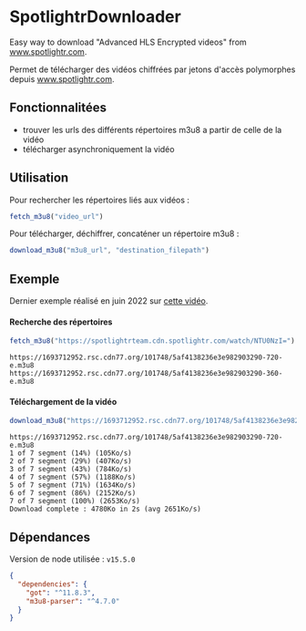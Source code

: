 # SpotlightrDownloader
Easy way to download "Advanced HLS Encrypted videos" from www.spotlightr.com.

Permet de télécharger des vidéos chiffrées par jetons d'accès polymorphes depuis www.spotlightr.com.
## Fonctionnalitées

- trouver les urls des différents répertoires m3u8 a partir de celle de la vidéo
- télécharger asynchroniquement la vidéo

## Utilisation
Pour rechercher les répertoires liés aux vidéos :
```js
fetch_m3u8("video_url")
```
Pour télécharger, déchiffrer, concaténer un répertoire m3u8 :
```js
download_m3u8("m3u8_url", "destination_filepath")
```
## Exemple
Dernier exemple réalisé en juin 2022 sur [cette vidéo](https://docs.spotlightr.com/en/articles/1479379-video-content-security).
#### Recherche des répertoires
```js
fetch_m3u8("https://spotlightrteam.cdn.spotlightr.com/watch/NTU0NzI=")
```
```
https://1693712952.rsc.cdn77.org/101748/5af4138236e3e982903290-720-e.m3u8
https://1693712952.rsc.cdn77.org/101748/5af4138236e3e982903290-360-e.m3u8
```
#### Téléchargement de la vidéo
```js
download_m3u8("https://1693712952.rsc.cdn77.org/101748/5af4138236e3e982903290-720-e.m3u8", "./Aerial Shot Of Seascape.ts")
```
```
https://1693712952.rsc.cdn77.org/101748/5af4138236e3e982903290-720-e.m3u8
1 of 7 segment (14%) (105Ko/s)
2 of 7 segment (29%) (407Ko/s)
3 of 7 segment (43%) (784Ko/s)
4 of 7 segment (57%) (1188Ko/s)
5 of 7 segment (71%) (1634Ko/s)
6 of 7 segment (86%) (2152Ko/s)
7 of 7 segment (100%) (2653Ko/s)
Download complete : 4780Ko in 2s (avg 2651Ko/s)
```
## Dépendances
Version de node utilisée : `v15.5.0`
```json
{
  "dependencies": {
    "got": "^11.8.3",
    "m3u8-parser": "^4.7.0"
  }
}
```
